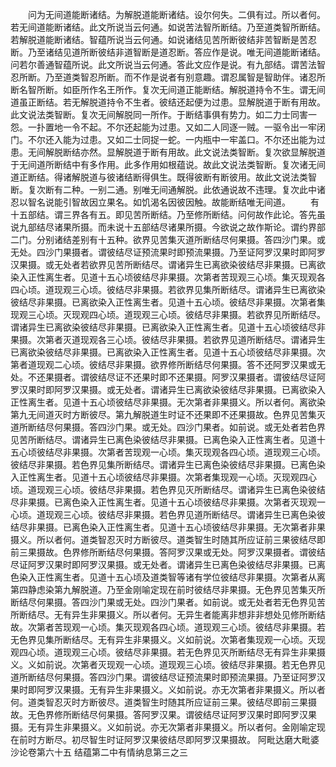 <!-- { "loadSidebar": true } -->
　　问为无间道能断诸结。为解脱道能断诸结。设尔何失。二俱有过。所以者何。若无间道能断诸结。此文所说当云何通。如说苦法智所断结。乃至道类智所断结。若解脱道能断诸结。智蕴所说当云何通。如说诸结见苦所断彼结非苦智断是苦忍断。乃至诸结见道所断彼结非道智断是道忍断。答应作是说。唯无间道能断诸结。问若尔善通智蕴所说。此文所说当云何通。答此文应作是说。有九部结。谓苦法智忍所断。乃至道类智忍所断。而不作是说者有别意趣。谓忍属智是智助伴。诸忍所断名智所断。如臣所作名王所作。复次无间道正能断结。解脱道持令不生。谓无间道虽正断结。若无解脱道持令不生者。彼结还起便为过患。显解脱道于断有用故。此文说法类智断。复次无间解脱同一所作。于断结事俱有势力。如二力士同害一怨。一扑置地一令不起。不尔还起能为过患。又如二人同逐一贼。一驱令出一牢闭门。不尔还入能为过患。又如二士同捉一蛇。一内瓶中一牢盖口。不尔还出能为过患。无间解脱断结亦然。显解脱道于断有用故。此文说法类智断。复次欲显解脱道于无间道所断结中有多作用。此多作用如根蕴说。故此文说法类智断。复次诸无间道正断结。得诸解脱道与彼诸结断得俱生。既得彼断有断彼用。故此文说法类智断。复次断有二种。一别二通。别唯无间通解脱。此依通说故不违理。复次此中诸忍以智名说能引智故因立果名。如饥渴名因彼因触。故能断结唯无间道。
　　有十五部结。谓三界各有五。即见苦所断结。乃至修所断结。问何故作此论。答先虽说九部结尽诸果所摄。而未说十五部结尽诸果所摄。今欲说之故作斯论。谓约界部二门。分别诸结差别有十五种。欲界见苦集灭道所断结尽何果摄。答四沙门果。或无处。四沙门果摄者。谓彼结尽证预流果时即预流果摄。乃至证阿罗汉果时即阿罗汉果摄。或无处者若欲界见苦所断结尽。谓诸异生已离欲染彼结尽非果摄。已离欲染入正性离生者。见道十五心顷彼结尽非果摄。次第者苦现观三心顷。集灭现观各四心顷。道现观三心顷。彼结尽非果摄。若欲界见集所断结尽。谓诸异生已离欲染彼结尽非果摄。已离欲染入正性离生者。见道十五心顷。彼结尽非果摄。次第者集现观三心顷。灭现观四心顷。道现观三心顷。彼结尽非果摄。若欲界见所断结尽。谓诸异生已离欲染彼结尽非果摄。已离欲染入正性离生者。见道十五心顷彼结尽非果摄。次第者灭道现观各三心顷。彼结尽非果摄。若欲界见道所断结尽。谓诸异生已离欲染彼结尽非果摄。已离欲染入正性离生者。见道十五心顷彼结尽非果摄。次第者道现观二心顷。彼结尽非果摄。欲界修所断结尽何果摄。答不还阿罗汉果或无处。不还果摄者。谓彼结尽证不还果时即不还果摄。阿罗汉果摄者。谓彼结尽证阿罗汉果时即阿罗汉果摄。或无处者。谓诸异生已离欲染彼结尽非果摄。已离欲染入正性离生者。见道十五心顷彼结尽非果摄。无次第者非果摄义。所以者何。离欲染第九无间道灭时方断彼尽。第九解脱道生时证不还果即不还果摄故。色界见苦集灭道所断结尽何果摄。答四沙门果。或无处。四沙门果者。如前说。或无处者若色界见苦所断结尽。谓诸异生已离色染彼结尽非果摄。已离色染入正性离生者。见道十五心顷彼结尽非果摄。次第者苦现观一心顷。集灭现观各四心顷。道现观三心顷。彼结尽非果摄。若色界见集所断结尽。谓诸异生已离色染彼结尽非果摄。已离色染入正性离生者。见道十五心顷彼结尽非果摄。次第者集现观一心顷。灭现观四心顷。道现观三心顷。彼结尽非果摄。若色界见灭所断结尽。谓诸异生已离色染彼结尽非果摄。已离色染入正性离生者。见道十五心顷彼结尽非果摄。次第者灭现观一心顷。道现观三心顷。彼结尽非果摄。若色界见道所断结尽。谓诸异生已离色染彼结尽非果摄。已离色染入正性离生者。见道十五心顷彼结尽非果摄。无次第者非果摄义。所以者何。道类智忍灭时方断彼尽。道类智生时随其所应证前三果彼结尽即前三果摄故。色界修所断结尽何果摄。答阿罗汉果或无处。阿罗汉果摄者。谓彼结尽证阿罗汉果时即阿罗汉果摄。或无处者。谓诸异生已离色染彼结尽非果摄。已离色染入正性离生者。见道十五心顷及道类智等诸有学位彼结尽非果摄。次第者从离第四静虑染第九解脱道。乃至金刚喻定现在前时彼结尽非果摄。无色界见苦集灭所断结尽何果摄。答四沙门果或无处。四沙门果者。如前说。或无处者若无色界见苦所断结尽。无有异生非果摄义。所以者何。无异生者能离非想非非想处见修所断结故。次第者苦现观一心顷。集灭现观各四心顷。道现观三心顷。彼结尽非果摄。若无色界见集所断结尽。无有异生非果摄义。义如前说。次第者集现观一心顷。灭现观四心顷。道现观三心顷。彼结尽非果摄。若无色界见灭所断结尽无有异生非果摄义。义如前说。次第者灭现观一心顷。道现观三心顷。彼结尽非果摄。若无色界见道所断结尽何果摄。答四沙门果。谓彼结尽证预流果时即预流果摄。乃至证阿罗汉果时即阿罗汉果摄。无有异生非果摄义。义如前说。亦无次第者非果摄义。所以者何。道类智忍灭时方断彼尽。道类智生时随其所应证前三果。彼结尽即前三果摄故。无色界修所断结尽何果摄。答阿罗汉果。谓彼结尽证阿罗汉果时即阿罗汉果摄。无有异生非果摄义。义如前说。亦无次第者非果摄义。所以者何。金刚喻定现在前时方断尽。初尽智生时证阿罗汉果彼结尽即阿罗汉果摄故。
阿毗达磨大毗婆沙论卷第六十五
结蕴第二中有情纳息第三之三
